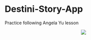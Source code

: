# Destini-Story-App
Practice following Angela Yu lesson 


<p align="center">
<img src="https://user-images.githubusercontent.com/3740212/90337249-299bbd80-e01c-11ea-9476-c4735e243f7b.png">
</p>

